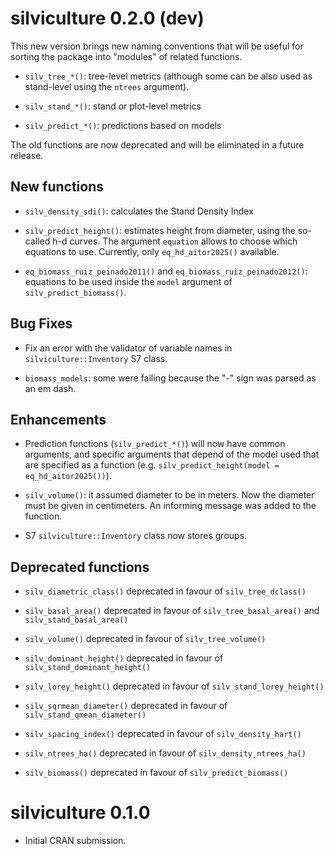 
# silviculture 0.2.0 (dev)

This new version brings new naming conventions that will be useful for sorting the package into "modules" of related functions.

* `silv_tree_*()`: tree-level metrics (although some can be also used as stand-level using the `ntrees` argument).

* `silv_stand_*()`: stand or plot-level metrics

* `silv_predict_*()`: predictions based on models

The old functions are now deprecated and will be eliminated in a future release.

## New functions

* `silv_density_sdi()`: calculates the Stand Density Index

* `silv_predict_height()`: estimates height from diameter, using the so-called h-d curves. The argument `equation` allows to choose which equations to use. Currently, only `eq_hd_aitor2025()` available.

* `eq_biomass_ruiz_peinado2011()` and `eq_biomass_ruiz_peinado2012()`: equations to be used inside the `model` argument of `silv_predict_biomass()`.

## Bug Fixes

* Fix an error with the validator of variable names in `silviculture::Inventory` S7 class.

* `biomass_models`: some were failing because the "-" sign was parsed as an em dash.

## Enhancements

* Prediction functions (`silv_predict_*()`) will now have common arguments, and specific arguments that depend of the model used that are specified as a function (e.g. `silv_predict_height(model = eq_hd_aitor2025())`).

* `silv_volume()`: it assumed diameter to be in meters. Now the diameter must be given in centimeters. An informing message was added to the function.

* S7 `silviculture::Inventory` class now stores groups.

## Deprecated functions

* `silv_diametric_class()` deprecated in favour of `silv_tree_dclass()`

* `silv_basal_area()` deprecated in favour of `silv_tree_basal_area()` and `silv_stand_basal_area()`

* `silv_volume()` deprecated in favour of `silv_tree_volume()`

* `silv_dominant_height()` deprecated in favour of `silv_stand_dominant_height()`

* `silv_lorey_height()` deprecated in favour of `silv_stand_lorey_height()`

* `silv_sqrmean_diameter()` deprecated in favour of `silv_stand_qmean_diameter()`

* `silv_spacing_index()` deprecated in favour of `silv_density_hart()`

* `silv_ntrees_ha()` deprecated in favour of `silv_density_ntrees_ha()`

* `silv_biomass()` deprecated in favour of `silv_predict_biomass()`

# silviculture 0.1.0

* Initial CRAN submission.
